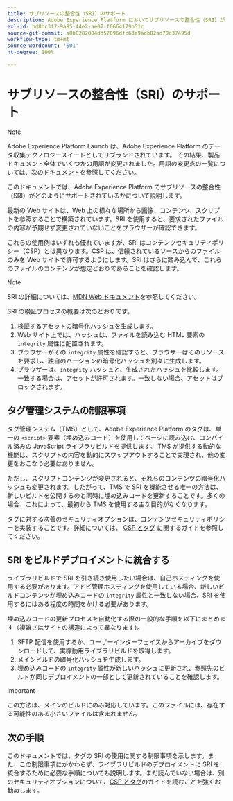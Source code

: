 ```yaml
---
title: サブリソースの整合性（SRI）のサポート
description: Adobe Experience Platform においてサブリソースの整合性（SRI）がどのようにサポートされているかについて説明します。
exl-id: bd8bc3f7-9a85-44e2-ae07-f0664179b51c
source-git-commit: a8b0282004dd57096dfc63a9adb82ad70d37495d
workflow-type: tm+mt
source-wordcount: '601'
ht-degree: 100%

---
```


# サブリソースの整合性（SRI）のサポート

>[!NOTE]
>
>Adobe Experience Platform Launch は、Adobe Experience Platform のデータ収集テクノロジースイートとしてリブランドされています。 その結果、製品ドキュメント全体でいくつかの用語が変更されました。用語の変更点の一覧については、次の[ドキュメント](../../term-updates.md)を参照してください。

このドキュメントでは、Adobe Experience Platform でサブリソースの整合性（SRI）がどのようにサポートされているかについて説明します。

最新の Web サイトは、Web 上の様々な場所から画像、コンテンツ、スクリプトを参照することで構築されています。SRI を使用すると、要求されたファイルの内容が予期せず変更されていないことをブラウザーが確認できます。

これらの使用例はいずれも優れていますが、SRI はコンテンツセキュリティポリシー（CSP）とは異なります。CSP は、信頼されているソースからのファイルのみを Web サイトで許可するようにします。SRI はさらに踏み込んで、これらのファイルのコンテンツが想定どおりであることを確認します。

>[!NOTE]
>
>SRI の詳細については、[MDN Web ドキュメント](https://developer.mozilla.org/ja-JP/docs/Web/Security/Subresource_Integrity)を参照してください。

SRI の検証プロセスの概要は次のとおりです。

1. 検証するアセットの暗号化ハッシュを生成します。
1. Web サイト上では、ハッシュは、ファイルを読み込む HTML 要素の `integrity` 属性に配置されます。
1. ブラウザーがその `integrity` 属性を確認すると、ブラウザーはそのリソースを要求し、独自のバージョンの暗号化ハッシュを別々に生成します。
1. ブラウザーは、`integrity` ハッシュと、生成されたハッシュを比較します。一致する場合は、アセットが許可されます。一致しない場合、アセットはブロックされます。

## タグ管理システムの制限事項

タグ管理システム（TMS）として、Adobe Experience Platform のタグは、単一の `<script>` 要素（埋め込みコード）を使用してページに読み込む、コンパイル済みの JavaScript ライブラリビルドを提供します。 TMS が提供する動的な機能は、スクリプトの内容を動的にスワップアウトすることで実現され、他の変更をおこなう必要はありません。

ただし、スクリプトコンテンツが変更されると、それらのコンテンツの暗号化ハッシュも変更されます。したがって、TMS で SRI を機能させる唯一の方法は、新しいビルドを公開するのと同時に埋め込みコードを更新することです。多くの場合、これによって、最初から TMS を使用する主な目的がなくなります。

タグに対する次善のセキュリティオプションは、コンテンツセキュリティポリシーを実装することです。詳細については、 [CSP とタグ](./content-security-policy.md) に関するガイドを参照してください。

## SRI をビルドデプロイメントに統合する

ライブラリビルドで SRI を引き続き使用したい場合は、自己ホスティングを使用する必要があります。アドビ管理ホスティングを使用している場合、新しいビルドコンテンツが埋め込みコードの `integrity` 属性と一致しない場合、SRI を使用するにはある程度の時間をかける必要があります。

埋め込みコードの更新プロセスを自動化する際の一般的な手順を以下にまとめます（複雑さはサイトの構造によって異なります）。

1. SFTP 配信を使用するか、ユーザーインターフェイスからアーカイブをダウンロードして、実稼動用ライブラリビルドを取得します。
1. メインビルドの暗号化ハッシュを生成します。
1. 埋め込みコードの `integrity` 属性が新しいハッシュに更新され、参照先のビルドが同じデプロイメントの一部として更新されていることを確認します。

>[!IMPORTANT]
>
>この方法は、メインのビルドにのみ対応しています。このファイルには、存在する可能性のある小さいファイルは含まれません。

## 次の手順

このドキュメントでは、タグの SRI の使用に関する制限事項を示します。また、この制限事項にかかわらず、ライブラリビルドのデプロイメントに SRI を統合するために必要な手順についても説明します。まだ読んでいない場合は、別のセキュリティオプションについて、[CSP とタグ](./content-security-policy.md)のガイドを読むことを強くお勧めします。
